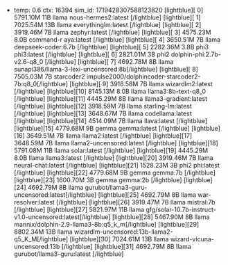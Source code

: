 * temp: 0.6 ctx: 16394 sim_id: 1719428307588123820
[lightblue][ 0] 5791.10M 11B   llama              nous-hermes2:latest             [/lightblue]
[lightblue][ 1] 7025.54M 13B   llama              everythinglm:latest             [/lightblue]
[lightblue][ 2] 3919.46M 7B    llama              zephyr:latest                   [/lightblue]
[lightblue][ 3] 4575.23M 8.0B  command-r          aya:latest                      [/lightblue]
[lightblue][ 4] 3650.51M 7B    llama              deepseek-coder:6.7b             [/lightblue]
[lightblue][ 5] 2282.36M 3.8B  phi3               phi3:latest                     [/lightblue]
[lightblue][ 6] 2821.01M 3B    phi2               dolphin-phi:2.7b-v2.6-q8_0      [/lightblue]
[lightblue][ 7] 4692.78M 8B    llama              sunapi386/llama-3-lexi-uncensored:8b[/lightblue]
[lightblue][ 8] 7505.03M 7B    starcoder2         impulse2000/dolphincoder-starcoder2-7b:q8_0[/lightblue]
[lightblue][ 9] 3918.58M 7B    llama              wizardlm2:latest                [/lightblue]
[lightblue][10] 8145.13M 8.0B  llama              llama3:8b-text-q8_0             [/lightblue]
[lightblue][11] 4445.29M 8B    llama              llama3-gradient:latest          [/lightblue]
[lightblue][12] 3918.59M 7B    llama              starling-lm:latest              [/lightblue]
[lightblue][13] 3648.67M 7B    llama              codellama:latest                [/lightblue]
[lightblue][14] 4514.09M 7B    llama              llava:latest                    [/lightblue]
[lightblue][15] 4779.68M 9B    gemma              gemma:latest                    [/lightblue]
[lightblue][16] 3649.51M 7B    llama              llama2:latest                   [/lightblue]
[lightblue][17] 3648.59M 7B    llama              llama2-uncensored:latest        [/lightblue]
[lightblue][18] 5791.08M 11B   llama              solar:latest                    [/lightblue]
[lightblue][19] 4445.29M 8.0B  llama              llama3:latest                   [/lightblue]
[lightblue][20] 3919.46M 7B    llama              neural-chat:latest              [/lightblue]
[lightblue][21] 1528.23M 3B    phi2               phi:latest                      [/lightblue]
[lightblue][22] 4779.68M 9B    gemma              gemma:7b                        [/lightblue]
[lightblue][23] 1600.70M 3B    gemma              gemma:2b                        [/lightblue]
[lightblue][24] 4692.79M 8B    llama              gurubot/llama3-guru-uncensored:latest[/lightblue]
[lightblue][25] 4692.79M 8B    llama              war-resolver:latest             [/lightblue]
[lightblue][26] 3919.47M 7B    llama              mistral:7b                      [/lightblue]
[lightblue][27] 5821.97M 11B   llama              gfg/solar-10.7b-instruct-v1.0-uncensored:latest[/lightblue]
[lightblue][28] 5467.90M 8B    llama              mannix/dolphin-2.9-llama3-8b:q5_k_m[/lightblue]
[lightblue][29] 8802.34M 13B   llama              wizardlm-uncensored:13b-llama2-q5_K_M[/lightblue]
[lightblue][30] 7024.61M 13B   llama              wizard-vicuna-uncensored:13b    [/lightblue]
[lightblue][31] 4692.79M 8B    llama              gurubot/llama3-guru:latest      [/lightblue]
